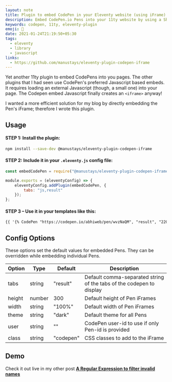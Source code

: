 ```yaml
---
layout: note
title: Plugin to embed CodePen in your Eleventy website (using iFrame)
description: Embed CodePen.io Pens into your 11ty website by using a ShortCode. It directly embeds an iFrame for efficiency (without loading CodePen's Javascript).
keywords: codepen, 11ty, eleventy-plugin
emoji: 🎈
date: 2021-01-24T21:19:50+05:30
tags:
  - eleventy
  - library
  - javascript
links:
  - https://github.com/manustays/eleventy-plugin-codepen-iframe
---
```


Yet another 11ty plugin to embed CodePens into you pages. The other plugins that I had seen use CodePen's preferred Javascript based embeds. It requires loading an external Javascript (though, a small one) into your page. The Codepen embed Javascript finally creates an `<iframe>` anyway!

I wanted a more efficient solution for my blog by directly embedding the Pen's iFrame; therefore I wrote this plugin.

## Usage

#### STEP 1: Install the plugin:

```bash
npm install --save-dev @manustays/eleventy-plugin-codepen-iframe
```

#### STEP 2: Include it in your `.eleventy.js` config file:

```js
const embedCodePen = require("@manustays/eleventy-plugin-codepen-iframe");

module.exports = (eleventyConfig) => {
	eleventyConfig.addPlugin(embedCodePen, {
		tabs: "js,result"
	});
};
```

#### STEP 3 – Use it in your templates like this:

```html
{{ '{% CodePen "https://codepen.io/abhiweb/pen/wvzNaQM", "result", "220" %}' | safe }}
```

## Config Options
These options set the default values for embedded Pens. They can be overridden while embedding individual Pens.

| Option   | Type    | Default   | Description              |
| -------- | ------- | --------- |--------------------------|
| tabs     | string  | "result"  | Default comma-separated string of the tabs of the codepen to display |
| height   | number  | 300       | Default height of Pen iFrames |
| width    | string  | "100%"    | Default width of Pen iFrames |
| theme    | string  | "dark"    | Default theme for all Pens |
| user     | string  | ""        | CodePen user-id to use if only Pen-id is provided |
| class    | string  | "codepen" | CSS classes to add to the iFrame |

## Demo

Check it out live in my other post **[A Regular Expression to filter invalid names](https://abhi.page/notes/regex-to-validate-names/)**
